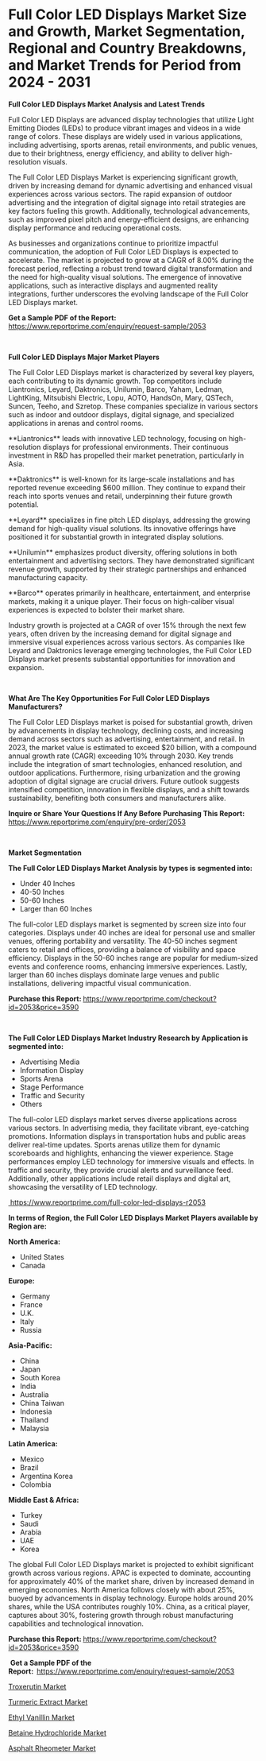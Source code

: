 <p><h1>Full Color LED Displays Market Size and Growth, Market Segmentation, Regional and Country Breakdowns, and Market Trends for Period from 2024 -  2031</h1></p><p><strong>Full Color LED Displays Market Analysis and Latest Trends</strong></p>
<p><p>Full Color LED Displays are advanced display technologies that utilize Light Emitting Diodes (LEDs) to produce vibrant images and videos in a wide range of colors. These displays are widely used in various applications, including advertising, sports arenas, retail environments, and public venues, due to their brightness, energy efficiency, and ability to deliver high-resolution visuals.</p><p>The Full Color LED Displays Market is experiencing significant growth, driven by increasing demand for dynamic advertising and enhanced visual experiences across various sectors. The rapid expansion of outdoor advertising and the integration of digital signage into retail strategies are key factors fueling this growth. Additionally, technological advancements, such as improved pixel pitch and energy-efficient designs, are enhancing display performance and reducing operational costs.</p><p>As businesses and organizations continue to prioritize impactful communication, the adoption of Full Color LED Displays is expected to accelerate. The market is projected to grow at a CAGR of 8.00% during the forecast period, reflecting a robust trend toward digital transformation and the need for high-quality visual solutions. The emergence of innovative applications, such as interactive displays and augmented reality integrations, further underscores the evolving landscape of the Full Color LED Displays market.</p></p>
<p><strong>Get a Sample PDF of the Report:&nbsp;</strong> <a href="https://www.reportprime.com/enquiry/request-sample/2053?utm_campaign=1877&utm_medium=2&utm_source=Github&utm_content=ia&utm_term=24122024&utm_id=full-color-led-displays">https://www.reportprime.com/enquiry/request-sample/2053</a></p>
<p>&nbsp;</p>
<p><strong>Full Color LED Displays Major Market Players</strong></p>
<p><p>The Full Color LED Displays market is characterized by several key players, each contributing to its dynamic growth. Top competitors include Liantronics, Leyard, Daktronics, Unilumin, Barco, Yaham, Ledman, LightKing, Mitsubishi Electric, Lopu, AOTO, HandsOn, Mary, QSTech, Suncen, Teeho, and Szretop. These companies specialize in various sectors such as indoor and outdoor displays, digital signage, and specialized applications in arenas and control rooms.</p><p>**Liantronics** leads with innovative LED technology, focusing on high-resolution displays for professional environments. Their continuous investment in R&D has propelled their market penetration, particularly in Asia.</p><p>**Daktronics** is well-known for its large-scale installations and has reported revenue exceeding $600 million. They continue to expand their reach into sports venues and retail, underpinning their future growth potential.</p><p>**Leyard** specializes in fine pitch LED displays, addressing the growing demand for high-quality visual solutions. Its innovative offerings have positioned it for substantial growth in integrated display solutions.</p><p>**Unilumin** emphasizes product diversity, offering solutions in both entertainment and advertising sectors. They have demonstrated significant revenue growth, supported by their strategic partnerships and enhanced manufacturing capacity.</p><p>**Barco** operates primarily in healthcare, entertainment, and enterprise markets, making it a unique player. Their focus on high-caliber visual experiences is expected to bolster their market share.</p><p>Industry growth is projected at a CAGR of over 15% through the next few years, often driven by the increasing demand for digital signage and immersive visual experiences across various sectors. As companies like Leyard and Daktronics leverage emerging technologies, the Full Color LED Displays market presents substantial opportunities for innovation and expansion.</p></p>
<p>&nbsp;</p>
<p><strong>What Are The Key Opportunities For Full Color LED Displays Manufacturers?</strong></p>
<p><p>The Full Color LED Displays market is poised for substantial growth, driven by advancements in display technology, declining costs, and increasing demand across sectors such as advertising, entertainment, and retail. In 2023, the market value is estimated to exceed $20 billion, with a compound annual growth rate (CAGR) exceeding 10% through 2030. Key trends include the integration of smart technologies, enhanced resolution, and outdoor applications. Furthermore, rising urbanization and the growing adoption of digital signage are crucial drivers. Future outlook suggests intensified competition, innovation in flexible displays, and a shift towards sustainability, benefiting both consumers and manufacturers alike.</p></p>
<p><strong>Inquire or Share Your Questions If Any Before Purchasing This Report:</strong> <a href="https://www.reportprime.com/enquiry/pre-order/2053?utm_campaign=1877&utm_medium=2&utm_source=Github&utm_content=ia&utm_term=24122024&utm_id=full-color-led-displays">https://www.reportprime.com/enquiry/pre-order/2053</a></p>
<p>&nbsp;</p>
<p><strong>Market Segmentation</strong></p>
<p><strong>The Full Color LED Displays Market Analysis by types is segmented into:</strong></p>
<p><ul><li>Under 40 Inches</li><li>40-50 Inches</li><li>50-60 Inches</li><li>Larger than 60 Inches</li></ul></p>
<p><p>The full-color LED displays market is segmented by screen size into four categories. Displays under 40 inches are ideal for personal use and smaller venues, offering portability and versatility. The 40-50 inches segment caters to retail and offices, providing a balance of visibility and space efficiency. Displays in the 50-60 inches range are popular for medium-sized events and conference rooms, enhancing immersive experiences. Lastly, larger than 60 inches displays dominate large venues and public installations, delivering impactful visual communication.</p></p>
<p><strong>Purchase this Report:&nbsp;</strong><a href="https://www.reportprime.com/checkout?id=2053&price=3590&utm_campaign=1877&utm_medium=2&utm_source=Github&utm_content=ia&utm_term=24122024&utm_id=full-color-led-displays">https://www.reportprime.com/checkout?id=2053&price=3590</a></p>
<p>&nbsp;</p>
<p><strong>The Full Color LED Displays Market Industry Research by Application is segmented into:</strong></p>
<p><ul><li>Advertising Media</li><li>Information Display</li><li>Sports Arena</li><li>Stage Performance</li><li>Traffic and Security</li><li>Others</li></ul></p>
<p><p>The full-color LED displays market serves diverse applications across various sectors. In advertising media, they facilitate vibrant, eye-catching promotions. Information displays in transportation hubs and public areas deliver real-time updates. Sports arenas utilize them for dynamic scoreboards and highlights, enhancing the viewer experience. Stage performances employ LED technology for immersive visuals and effects. In traffic and security, they provide crucial alerts and surveillance feed. Additionally, other applications include retail displays and digital art, showcasing the versatility of LED technology.</p></p>
<p><a href="https://www.reportprime.com/full-color-led-displays-r2053?utm_campaign=1877&utm_medium=2&utm_source=Github&utm_content=ia&utm_term=24122024&utm_id=full-color-led-displays">&nbsp;https://www.reportprime.com/full-color-led-displays-r2053</a></p>
<p><strong>In terms of Region, the Full Color LED Displays Market Players available by Region are:</strong></p>
<p>
    <p> <strong> North America: </strong>
        <ul>
            <li>United States</li>
            <li>Canada</li>
        </ul>
        </p> 
    <p> <strong> Europe: </strong>
        <ul>
            <li>Germany</li>
            <li>France</li>
            <li>U.K.</li>
            <li>Italy</li>
            <li>Russia</li>
        </ul>
        </p> 
    <p> <strong> Asia-Pacific: </strong>
        <ul>
            <li>China</li>
            <li>Japan</li>
            <li>South Korea</li>
            <li>India</li>
            <li>Australia</li>
            <li>China Taiwan</li>
            <li>Indonesia</li>
            <li>Thailand</li>
            <li>Malaysia</li>
        </ul>
        </p> 
    <p> <strong> Latin America: </strong>
        <ul>
            <li>Mexico</li>
            <li>Brazil</li>
            <li>Argentina Korea</li>
            <li>Colombia</li>
        </ul>
        </p> 
    <p> <strong> Middle East & Africa: </strong>
        <ul>
            <li>Turkey</li>
            <li>Saudi</li>
            <li>Arabia</li>
            <li>UAE</li>
            <li>Korea</li>
        </ul>
    </p>
    </p>
<p><p>The global Full Color LED Displays market is projected to exhibit significant growth across various regions. APAC is expected to dominate, accounting for approximately 40% of the market share, driven by increased demand in emerging economies. North America follows closely with about 25%, buoyed by advancements in display technology. Europe holds around 20% shares, while the USA contributes roughly 10%. China, as a critical player, captures about 30%, fostering growth through robust manufacturing capabilities and technological innovation.</p></p>
<p><strong>Purchase this Report: </strong><a href="https://www.reportprime.com/checkout?id=2053&price=3590&utm_campaign=1877&utm_medium=2&utm_source=Github&utm_content=ia&utm_term=24122024&utm_id=full-color-led-displays">https://www.reportprime.com/checkout?id=2053&price=3590</a></p>
<p>&nbsp;<strong>Get a Sample PDF of the Report:&nbsp;&nbsp;</strong><a href="https://www.reportprime.com/enquiry/request-sample/2053?utm_campaign=1877&utm_medium=2&utm_source=Github&utm_content=ia&utm_term=24122024&utm_id=full-color-led-displays">https://www.reportprime.com/enquiry/request-sample/2053</a></p>
<p><strong></strong></p>
<p><p><a href="https://www.linkedin.com/pulse/troxerutin-industry-research-covering-multiple-sectors-predicted-ffdrf?utm_campaign=1877&utm_medium=2&utm_source=Github&utm_content=ia&utm_term=24122024&utm_id=full-color-led-displays">Troxerutin Market</a></p><p><a href="https://www.linkedin.com/pulse/growth-forecast-turmeric-extract-market-51-cagr-2024-2031-tzbtf?utm_campaign=1877&utm_medium=2&utm_source=Github&utm_content=ia&utm_term=24122024&utm_id=full-color-led-displays">Turmeric Extract Market</a></p><p><a href="https://www.linkedin.com/pulse/comprehensive-analysis-ethyl-vanillin-market-scope-size-projected-2gcqf?utm_campaign=1877&utm_medium=2&utm_source=Github&utm_content=ia&utm_term=24122024&utm_id=full-color-led-displays">Ethyl Vanillin Market</a></p><p><a href="https://www.linkedin.com/pulse/latest-trend-analysis-betaine-hydrochloride-market-suggests-2yguf?utm_campaign=1877&utm_medium=2&utm_source=Github&utm_content=ia&utm_term=24122024&utm_id=full-color-led-displays">Betaine Hydrochloride Market</a></p><p><a href="https://github.com/elizabethdagraca/Market-Research-Report-List-5/blob/main/asphalt-rheometer-market.md?utm_campaign=1877&utm_medium=2&utm_source=Github&utm_content=ia&utm_term=24122024&utm_id=full-color-led-displays">Asphalt Rheometer Market</a></p></p>